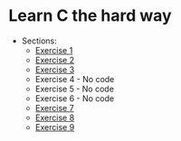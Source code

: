 # Learn C the hard way

- Sections:
  - [Exercise 1](ex1.c)
  - [Exercise 2](ex2.1.mak)
  - [Exercise 3](ex3.c)
  - Exercise 4 - No code
  - Exercise 5 - No code
  - Exercise 6 - No code
  - [Exercise 7](ex7.c)
  - [Exercise 8](ex8.c)
  - [Exercise 9](ex9.c)
